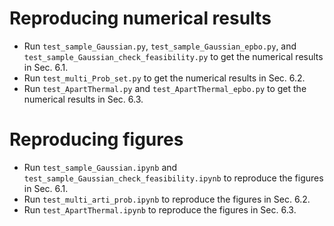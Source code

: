 # Reproducing numerical results
- Run `test_sample_Gaussian.py`, `test_sample_Gaussian_epbo.py`, and `test_sample_Gaussian_check_feasibility.py` to get the numerical results in Sec. 6.1.
- Run `test_multi_Prob_set.py` to get the numerical results in Sec. 6.2.
- Run `test_ApartThermal.py` and `test_ApartThermal_epbo.py` to get the numerical results in Sec. 6.3.

# Reproducing figures
- Run `test_sample_Gaussian.ipynb` and `test_sample_Gaussian_check_feasibility.ipynb` to reproduce the figures in Sec. 6.1.
- Run `test_multi_arti_prob.ipynb` to reproduce the figures in Sec. 6.2.
- Run `test_ApartThermal.ipynb` to reproduce the figures in Sec. 6.3.
